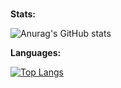 ###

**Stats:**

![Anurag's GitHub stats](https://github-readme-stats.vercel.app/api?username=ThompsonRaul&show_icons=true&theme=radical)


**Languages:**

[![Top Langs](https://github-readme-stats.vercel.app/api/top-langs/?username=ThompsonRaul)](https://github.com/anuraghazra/github-readme-stats)

<!--
**ThompsonRaul/ThompsonRaul** is a ✨ _special_ ✨ repository because its `README.md` (this file) appears on your GitHub profile.

Here are some ideas to get you started:

- 🔭 I’m currently working on ...
- 🌱 I’m currently learning ...
- 👯 I’m looking to collaborate on ...
- 🤔 I’m looking for help with ...
- 💬 Ask me about ...
- 📫 How to reach me: ...
- 😄 Pronouns: ...
- ⚡ Fun fact: ...
-->
